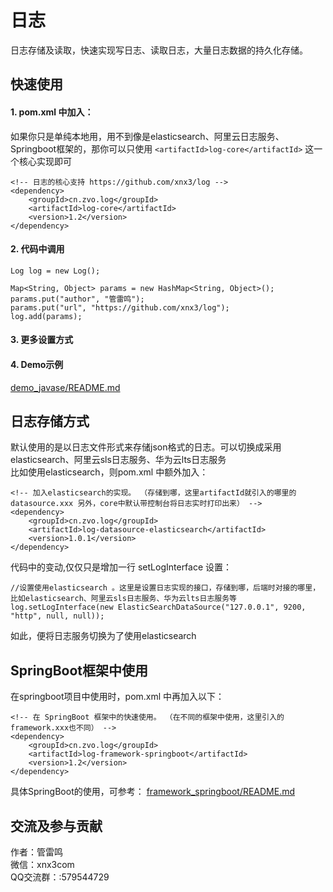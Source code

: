 # 日志
日志存储及读取，快速实现写日志、读取日志，大量日志数据的持久化存储。

## 快速使用
#### 1. pom.xml 中加入：

如果你只是单纯本地用，用不到像是elasticsearch、阿里云日志服务、Springboot框架的，那你可以只使用 ```` <artifactId>log-core</artifactId> ```` 这一个核心实现即可

````
<!-- 日志的核心支持 https://github.com/xnx3/log -->
<dependency> 
	<groupId>cn.zvo.log</groupId>
	<artifactId>log-core</artifactId>
	<version>1.2</version>
</dependency>
````

#### 2. 代码中调用

````
Log log = new Log();

Map<String, Object> params = new HashMap<String, Object>();
params.put("author", "管雷鸣");
params.put("url", "https://github.com/xnx3/log");
log.add(params);
````

#### 3. 更多设置方式


#### 4. Demo示例
[demo_javase/README.md](demo_javase/)

## 日志存储方式
默认使用的是以日志文件形式来存储json格式的日志。可以切换成采用elasticsearch、阿里云sls日志服务、华为云lts日志服务  
比如使用elasticsearch，则pom.xml 中额外加入：

````
<!-- 加入elasticsearch的实现。 （存储到哪，这里artifactId就引入的哪里的 datasource.xxx 另外，core中默认带控制台将日志实时打印出来） -->
<dependency> 
	<groupId>cn.zvo.log</groupId>
	<artifactId>log-datasource-elasticsearch</artifactId>
	<version>1.0.1</version>
</dependency>
````

代码中的变动,仅仅只是增加一行 setLogInterface 设置： 

````
//设置使用elasticsearch 。这里是设置日志实现的接口，存储到哪，后端时对接的哪里，比如elasticsearch、阿里云sls日志服务、华为云lts日志服务等
log.setLogInterface(new ElasticSearchDataSource("127.0.0.1", 9200, "http", null, null)); 
````

如此，便将日志服务切换为了使用elasticsearch  


## SpringBoot框架中使用
在springboot项目中使用时，pom.xml 中再加入以下：

````
<!-- 在 SpringBoot 框架中的快速使用。 （在不同的框架中使用，这里引入的framework.xxx也不同） -->
<dependency> 
    <groupId>cn.zvo.log</groupId>
    <artifactId>log-framework-springboot</artifactId>
    <version>1.2</version>
</dependency> 
````

具体SpringBoot的使用，可参考： [framework_springboot/README.md](framework_springboot/)

## 交流及参与贡献
作者：管雷鸣  
微信：xnx3com  
QQ交流群：:579544729  